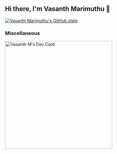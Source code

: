 ## Hi there, I'm Vasanth Marimuthu 👋

[![Vasanth Marimuthu's GitHub stats](https://github-readme-stats.vercel.app/api?username=vasanthmarimuth&show_icons=true&theme=dracula)](https://github.com/vasanthmarimuth/github-readme-stats)
<!--
**vasanthmarimuth/vasanthmarimuth** is a ✨ _special_ ✨ repository because its `README.md` (this file) appears on your GitHub profile.

Here are some ideas to get you started:

- 🔭 I’m currently working on ...
- 🌱 I’m currently learning ...
- 👯 I’m looking to collaborate on ...
- 🤔 I’m looking for help with ...
- 💬 Ask me about ...
- 📫 How to reach me: ...
- 😄 Pronouns: ...
- ⚡ Fun fact: ...
-->

### Miscellaneous
<a href="https://app.daily.dev/vasanthm96"><img src="https://api.daily.dev/devcards/v2/nxd59MSr4uElqdCaFlZVx.png?type=default&r=0c3" width="356" alt="Vasanth M's Dev Card"/></a>
